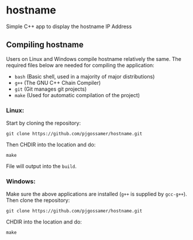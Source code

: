 # hostname
Simple C++ app to display the hostname IP Address

## Compiling hostname

Users on Linux and Windows compile hostname relatively the same. The required files below are needed for compiling the application:

* `bash` (Basic shell, used in a majority of major distributions)
* `g++` (The GNU C++ Chain Compiler)
* `git` (Git manages git projects)
* `make` (Used for automatic compilation of the project)

### Linux:

Start by cloning the repository:

```
git clone https://github.com/pjgossamer/hostname.git
```

Then CHDIR into the location and do:

```
make
```

File will output into the `build`.

### Windows:

Make sure the above applications are installed (`g++` is supplied by `gcc-g++`). Then clone the repository:

```
git clone https://github.com/pjgossamer/hostname.git
```

CHDIR into the location and do:

```
make
```
